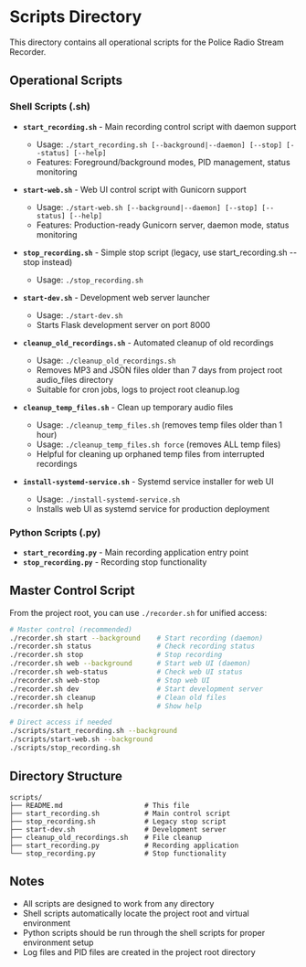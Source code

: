 # Scripts Directory

This directory contains all operational scripts for the Police Radio Stream Recorder.

## Operational Scripts

### Shell Scripts (.sh)

- **`start_recording.sh`** - Main recording control script with daemon support
  - Usage: `./start_recording.sh [--background|--daemon] [--stop] [--status] [--help]`
  - Features: Foreground/background modes, PID management, status monitoring
- **`start-web.sh`** - Web UI control script with Gunicorn support
  - Usage: `./start-web.sh [--background|--daemon] [--stop] [--status] [--help]`
  - Features: Production-ready Gunicorn server, daemon mode, status monitoring
- **`stop_recording.sh`** - Simple stop script (legacy, use start_recording.sh --stop instead)
  - Usage: `./stop_recording.sh`
- **`start-dev.sh`** - Development web server launcher
  - Usage: `./start-dev.sh`
  - Starts Flask development server on port 8000
- **`cleanup_old_recordings.sh`** - Automated cleanup of old recordings
  - Usage: `./cleanup_old_recordings.sh`
  - Removes MP3 and JSON files older than 7 days from project root audio_files directory
  - Suitable for cron jobs, logs to project root cleanup.log
- **`cleanup_temp_files.sh`** - Clean up temporary audio files
  - Usage: `./cleanup_temp_files.sh` (removes temp files older than 1 hour)
  - Usage: `./cleanup_temp_files.sh force` (removes ALL temp files)
  - Helpful for cleaning up orphaned temp files from interrupted recordings

- **`install-systemd-service.sh`** - Systemd service installer for web UI
  - Usage: `./install-systemd-service.sh`
  - Installs web UI as systemd service for production deployment

### Python Scripts (.py)

- **`start_recording.py`** - Main recording application entry point
- **`stop_recording.py`** - Recording stop functionality

## Master Control Script

From the project root, you can use `./recorder.sh` for unified access:

```bash
# Master control (recommended)
./recorder.sh start --background    # Start recording (daemon)
./recorder.sh status                # Check recording status
./recorder.sh stop                  # Stop recording
./recorder.sh web --background      # Start web UI (daemon)
./recorder.sh web-status            # Check web UI status
./recorder.sh web-stop              # Stop web UI
./recorder.sh dev                   # Start development server
./recorder.sh cleanup               # Clean old files
./recorder.sh help                  # Show help

# Direct access if needed
./scripts/start_recording.sh --background
./scripts/start-web.sh --background
./scripts/stop_recording.sh
```

## Directory Structure

```
scripts/
├── README.md                    # This file
├── start_recording.sh           # Main control script
├── stop_recording.sh            # Legacy stop script
├── start-dev.sh                 # Development server
├── cleanup_old_recordings.sh    # File cleanup
├── start_recording.py           # Recording application
└── stop_recording.py            # Stop functionality
```

## Notes

- All scripts are designed to work from any directory
- Shell scripts automatically locate the project root and virtual environment
- Python scripts should be run through the shell scripts for proper environment setup
- Log files and PID files are created in the project root directory
